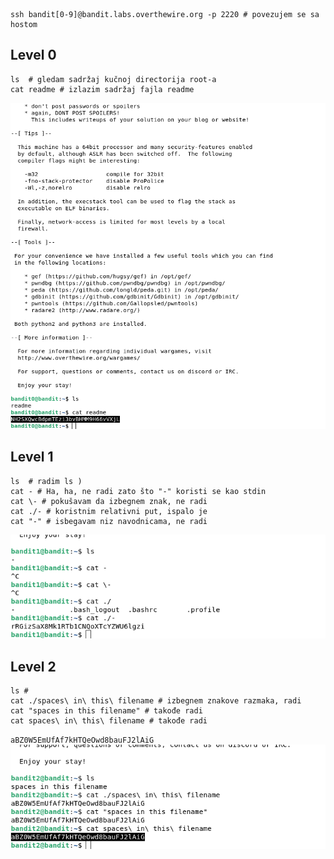 

```shell
ssh bandit[0-9]@bandit.labs.overthewire.org -p 2220 # povezujem se sa hostom
```

## Level 0

```shell
ls  # gledam sadržaj kučnoj directorija root-a 
cat readme # izlazim sadržaj fajla readme
```
![level0](screenshots/level0.png)

## Level 1

```shell
ls  # radim ls )
cat - # Ha, ha, ne radi zato što "-" koristi se kao stdin 
cat \- # pokušavam da izbegnem znak, ne radi
cat ./- # koristnim relativni put, ispalo je
cat "-" # isbegavam niz navodnicama, ne radi
```
![level1](screenshots/level1.png)

## Level 2

```shell
ls #
cat ./spaces\ in\ this\ filename # izbegnem znakove razmaka, radi
cat "spaces in this filename" # takođe radi
cat spaces\ in\ this\ filename # takođe radi
```
``aBZ0W5EmUfAf7kHTQeOwd8bauFJ2lAiG``
![level2](screenshots/level2.png)